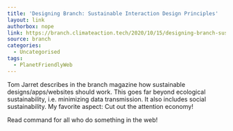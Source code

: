 ```yaml
---
title: 'Designing Branch: Sustainable Interaction Design Principles'
layout: link
authorbox: nope
link: https://branch.climateaction.tech/2020/10/15/designing-branch-sustainable-interaction-design-principles/
source: branch
categories:
  - Uncategorised
tags:
  - PlanetFriendlyWeb
---
```


Tom Jarret describes in the branch magazine how sustainable designs/apps/websites should work. This goes far beyond ecological sustainability, i.e. minimizing data transmission. It also includes social sustainability. My favorite aspect: Cut out the attention economy!

Read command for all who do something in the web!